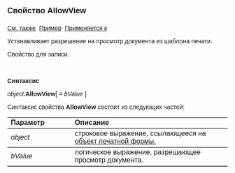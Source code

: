 <html>
<head>
<title>Шаблон печати\AllowView</title>
</head>

<body>

<p><font size="4" face="Arial"><strong>Свойство AllowView<br>
<br>
</strong></font><font face="Arial"><a href="P.html">См. также</a>&nbsp; <u>
Пример</u>&nbsp; <a href="../AsDocPrint.html">Применяется к</a></font></p>

<p><font face="Arial">Устанавливает разрешение на просмотр документа 
из шаблона печати.</font></p>

<p><font face="Arial">Свойство для записи.</font></p>

<p>&nbsp;</p>

<p class="label"><font face="Arial"><b>Синтаксис</b></font></p>

<p><font face="Arial"><em>object</em><strong>.AllowView</strong>[<em> 
= bValue</em>
]</font></p>

<p><font face="Arial">Синтаксис свойства <strong>AllowView </strong>
состоит из следующих частей:</font></p>

<table border="1" cellPadding="5" cols="2" frame="below" rules="rows">
<TBODY>
  <tr vAlign="top">
    <td class="label" width="29%"><font face="Arial"><b>Параметр</b></font></td>
    <td class="label" width="71%"><font face="Arial"><strong>Описание</strong></font></td>
  </tr>
  <tr>
    <td width="29%"><font face="Arial"><em>object</em></font></td>
    <td width="71%"><font face="Arial">строковое выражение, 
	ссылающееся на <a href="../Functions/InterfaceManagment/DocP.html">объект 
	печатной формы.</a></font></td>
  </tr>
  <tr>
    <td width="29%"><font face="Arial"><em>bValue</em></font></td>
    <td width="71%"><font face="Arial">логическое выражение, 
	разрешающее просмотр документа.</font></td>
  </tr>
</TBODY>
</table>
</body>
</html>
